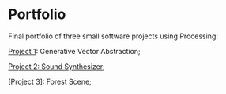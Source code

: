 # Portfolio
Final portfolio of three small software projects using Processing:  

[Project 1](https://github.com/filippopresti/Portfolio/tree/main/small_project_vectors): Generative Vector Abstraction;

[Project 2: Sound Synthesizer](https://github.com/filippopresti/Portfolio/tree/main/small_project_sound); 

[Project 3]: Forest Scene;
